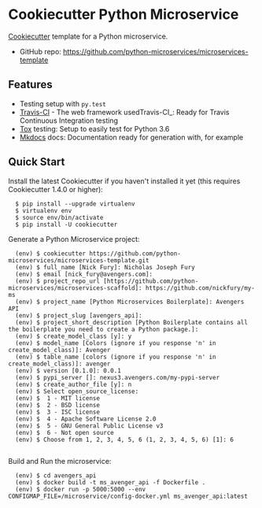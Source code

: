 # Cookiecutter Python Microservice


[Cookiecutter](https://github.com/audreyr/cookiecutter) template for a Python microservice.

* GitHub repo: https://github.com/python-microservices/microservices-template

## Features

* Testing setup with ``py.test``
* [Travis-CI](http://travis-ci.org/) - The web framework usedTravis-CI_: Ready for Travis Continuous Integration testing
* [Tox](http://testrun.org/tox/) testing: Setup to easily test for Python 3.6
* [Mkdocs](https://www.mkdocs.org/) docs: Documentation ready for generation with, for example


## Quick Start

Install the latest Cookiecutter if you haven't installed it yet (this requires
Cookiecutter 1.4.0 or higher):

```
  $ pip install --upgrade virtualenv
  $ virtualenv env
  $ source env/bin/activate
  $ pip install -U cookiecutter
```

Generate a Python Microservice project:


```
  (env) $ cookiecutter https://github.com/python-microservices/microservices-template.git
  (env) $ full_name [Nick Fury]: Nicholas Joseph Fury
  (env) $ email [nick_fury@avengers.com]: 
  (env) $ project_repo_url [https://github.com/python-microservices/microservices-scaffold]: https://github.com/nickfury/my-ms
  (env) $ project_name [Python Microservices Boilerplate]: Avengers API
  (env) $ project_slug [avengers_api]: 
  (env) $ project_short_description [Python Boilerplate contains all the boilerplate you need to create a Python package.]: 
  (env) $ create_model_class [y]: y
  (env) $ model_name [Colors (ignore if you response 'n' in create_model_class)]: Avenger
  (env) $ table_name [colors (ignore if you response 'n' in create_model_class)]: avenger
  (env) $ version [0.1.0]: 0.0.1
  (env) $ pypi_server []: nexus3.avengers.com/my-pypi-server
  (env) $ create_author_file [y]: n
  (env) $ Select open_source_license:
  (env) $  1 - MIT license
  (env) $  2 - BSD license
  (env) $  3 - ISC license
  (env) $  4 - Apache Software License 2.0
  (env) $  5 - GNU General Public License v3
  (env) $  6 - Not open source
  (env) $ Choose from 1, 2, 3, 4, 5, 6 (1, 2, 3, 4, 5, 6) [1]: 6
  
```

Build and Run the microservice:

```
  (env) $ cd avengers_api
  (env) $ docker build -t ms_avenger_api -f Dockerfile .
  (env) $ docker run -p 5000:5000 --env CONFIGMAP_FILE=/microservice/config-docker.yml ms_avenger_api:latest

```
